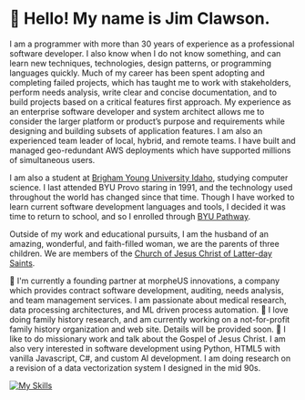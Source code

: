 # 👋 Hello! My name is Jim Clawson.

I am a programmer with more than 30 years of experience as a professional software developer. I also know when I do not know something, and can learn new techniques, technologies, design patterns, or programming languages quickly. Much of my career has been spent adopting and completing failed projects, which has taught me to work with stakeholders, perform needs analysis, write clear and concise documentation, and to build projects based on a critical features first approach. My experience as an enterprise software developer and system architect allows me to consider the larger platform or product’s purpose and requirements while designing and building subsets of application features. I am also an experienced team leader of local, hybrid, and remote teams. I have built and managed geo-redundant AWS deployments which have supported millions of simultaneous users.

I am also a student at [Brigham Young University Idaho](https://www.byui.edu), studying computer science. I last attended BYU Provo staring in 1991, and the technology used throughout the world has changed since that time. Though I have worked to learn current software development languages and tools, I decided it was time to return to school, and so I enrolled through [BYU Pathway](https://www.byupathway.edu).

Outside of my work and educational pursuits, I am the husband of an amazing, wonderful, and faith-filled woman, we are the parents of three children. We are members of the [Church of Jesus Christ of Latter-day Saints](https://www.churchofjesuschrist.org/?lang=eng).

🏢 I'm currently a founding partner at morpheUS innovations, a company which provides contract software development, auditing, needs analysis, and team management services. I am passionate about medical research, data processing architectures, and ML driven process automation.
🌱 I love doing family history research, and am currently working on a not-for-profit family history organization and web site. Details will be provided soon.
💬 I like to do missionary work and talk about the Gospel of Jesus Christ. I am also very interested in software development using Python, HTML5 with vanilla Javascript, C#, and custom AI development. I am doing research on a revision of a data vectorization system I designed in the mid 90s.

[![My Skills](https://skillicons.dev/icons?i=ai,aws,apple,azure,cs,dotnet,codepen,html,css,js,ts,jquery,debian,ubuntu,linux,fastapi,git,github,java,md,mysql,postgres,php,py,rabbitmq,raspberrypi,redhat,redis,vscode&perline=3)](https://skillicons.dev)
